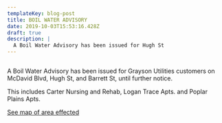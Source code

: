 ```yaml
---
templateKey: blog-post
title: BOIL WATER ADVISORY
date: 2019-10-03T15:53:16.428Z
draft: true
description: |
  A Boil Water Advisory has been issued for Hugh St
---
```

```

```

A Boil Water Advisory has been issued for Grayson Utilities customers on McDavid Blvd, Hugh St, and Barrett St, until further notice. 

This includes Carter Nursing and Rehab, Logan Trace Apts. and Poplar Plains Apts.



[See map of area effected](https://graysonutilities.geosync.cloud/map/?layer=Advisory&feature=0)
